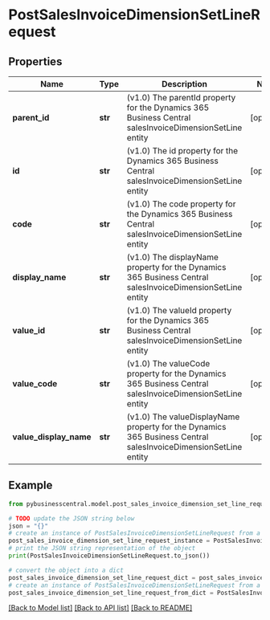 # PostSalesInvoiceDimensionSetLineRequest


## Properties

Name | Type | Description | Notes
------------ | ------------- | ------------- | -------------
**parent_id** | **str** | (v1.0) The parentId property for the Dynamics 365 Business Central salesInvoiceDimensionSetLine entity | [optional] 
**id** | **str** | (v1.0) The id property for the Dynamics 365 Business Central salesInvoiceDimensionSetLine entity | [optional] 
**code** | **str** | (v1.0) The code property for the Dynamics 365 Business Central salesInvoiceDimensionSetLine entity | [optional] 
**display_name** | **str** | (v1.0) The displayName property for the Dynamics 365 Business Central salesInvoiceDimensionSetLine entity | [optional] 
**value_id** | **str** | (v1.0) The valueId property for the Dynamics 365 Business Central salesInvoiceDimensionSetLine entity | [optional] 
**value_code** | **str** | (v1.0) The valueCode property for the Dynamics 365 Business Central salesInvoiceDimensionSetLine entity | [optional] 
**value_display_name** | **str** | (v1.0) The valueDisplayName property for the Dynamics 365 Business Central salesInvoiceDimensionSetLine entity | [optional] 

## Example

```python
from pybusinesscentral.model.post_sales_invoice_dimension_set_line_request import PostSalesInvoiceDimensionSetLineRequest

# TODO update the JSON string below
json = "{}"
# create an instance of PostSalesInvoiceDimensionSetLineRequest from a JSON string
post_sales_invoice_dimension_set_line_request_instance = PostSalesInvoiceDimensionSetLineRequest.from_json(json)
# print the JSON string representation of the object
print(PostSalesInvoiceDimensionSetLineRequest.to_json())

# convert the object into a dict
post_sales_invoice_dimension_set_line_request_dict = post_sales_invoice_dimension_set_line_request_instance.to_dict()
# create an instance of PostSalesInvoiceDimensionSetLineRequest from a dict
post_sales_invoice_dimension_set_line_request_from_dict = PostSalesInvoiceDimensionSetLineRequest.from_dict(post_sales_invoice_dimension_set_line_request_dict)
```
[[Back to Model list]](../README.md#documentation-for-models) [[Back to API list]](../README.md#documentation-for-api-endpoints) [[Back to README]](../README.md)


